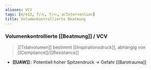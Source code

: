 ```yaml
---
aliases: VCV
tags: [m/m13, f/🫁, f/💤, a/Intervention]
title: Volumenkontrollierte Beatmung
---
```

### Volumenkontrollierte [[Beatmung]] / VCV
> [[Tidalvolumen]] bestimmt [[Inspirationsdruck]], abhängig von [[Compliance]]/[[Resistance]]
- **[[UAW]]**:: Potentiell hoher Spitzendruck → Gefahr [[Barotrauma]]